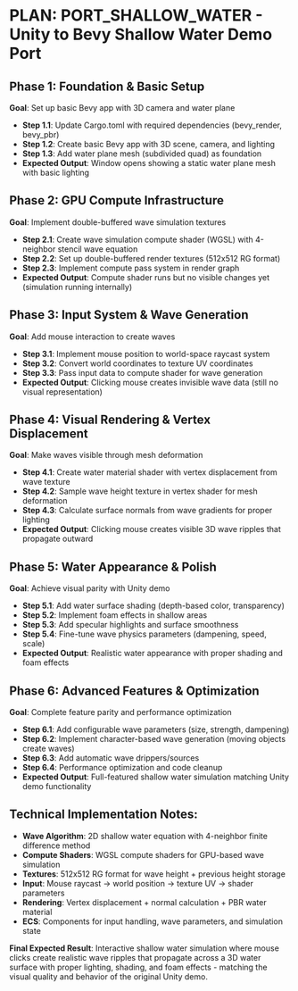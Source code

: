 # PLAN: PORT_SHALLOW_WATER - Unity to Bevy Shallow Water Demo Port

## Phase 1: Foundation & Basic Setup
**Goal**: Set up basic Bevy app with 3D camera and water plane
- **Step 1.1**: Update Cargo.toml with required dependencies (bevy_render, bevy_pbr)
- **Step 1.2**: Create basic Bevy app with 3D scene, camera, and lighting
- **Step 1.3**: Add water plane mesh (subdivided quad) as foundation
- **Expected Output**: Window opens showing a static water plane mesh with basic lighting

## Phase 2: GPU Compute Infrastructure  
**Goal**: Implement double-buffered wave simulation textures
- **Step 2.1**: Create wave simulation compute shader (WGSL) with 4-neighbor stencil wave equation
- **Step 2.2**: Set up double-buffered render textures (512x512 RG format)
- **Step 2.3**: Implement compute pass system in render graph
- **Expected Output**: Compute shader runs but no visible changes yet (simulation running internally)

## Phase 3: Input System & Wave Generation
**Goal**: Add mouse interaction to create waves
- **Step 3.1**: Implement mouse position to world-space raycast system
- **Step 3.2**: Convert world coordinates to texture UV coordinates
- **Step 3.3**: Pass input data to compute shader for wave generation
- **Expected Output**: Clicking mouse creates invisible wave data (still no visual representation)

## Phase 4: Visual Rendering & Vertex Displacement
**Goal**: Make waves visible through mesh deformation
- **Step 4.1**: Create water material shader with vertex displacement from wave texture
- **Step 4.2**: Sample wave height texture in vertex shader for mesh deformation
- **Step 4.3**: Calculate surface normals from wave gradients for proper lighting
- **Expected Output**: Clicking mouse creates visible 3D wave ripples that propagate outward

## Phase 5: Water Appearance & Polish
**Goal**: Achieve visual parity with Unity demo
- **Step 5.1**: Add water surface shading (depth-based color, transparency)
- **Step 5.2**: Implement foam effects in shallow areas
- **Step 5.3**: Add specular highlights and surface smoothness
- **Step 5.4**: Fine-tune wave physics parameters (dampening, speed, scale)
- **Expected Output**: Realistic water appearance with proper shading and foam effects

## Phase 6: Advanced Features & Optimization
**Goal**: Complete feature parity and performance optimization  
- **Step 6.1**: Add configurable wave parameters (size, strength, dampening)
- **Step 6.2**: Implement character-based wave generation (moving objects create waves)
- **Step 6.3**: Add automatic wave drippers/sources
- **Step 6.4**: Performance optimization and code cleanup
- **Expected Output**: Full-featured shallow water simulation matching Unity demo functionality

## Technical Implementation Notes:
- **Wave Algorithm**: 2D shallow water equation with 4-neighbor finite difference method
- **Compute Shaders**: WGSL compute shaders for GPU-based wave simulation
- **Textures**: 512x512 RG format for wave height + previous height storage
- **Input**: Mouse raycast → world position → texture UV → shader parameters
- **Rendering**: Vertex displacement + normal calculation + PBR water material
- **ECS**: Components for input handling, wave parameters, and simulation state

**Final Expected Result**: Interactive shallow water simulation where mouse clicks create realistic wave ripples that propagate across a 3D water surface with proper lighting, shading, and foam effects - matching the visual quality and behavior of the original Unity demo.